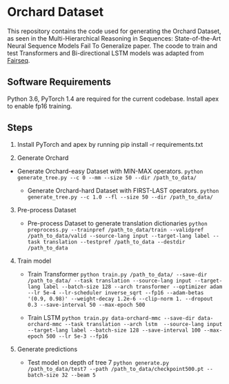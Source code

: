 # Orchard Dataset

This repository contains the code used for generating the Orchard Dataset, as seen in the
Multi-Hierarchical Reasoning in Sequences: State-of-the-Art Neural Sequence Models Fail To Generalize paper. The coode to train and test Transformers and Bi-directional LSTM models was adapted from  
[Fairseq](https://github.com/pytorch/fairseq).



## Software Requirements
Python 3.6, PyTorch 1.4 are required for the current codebase. Install apex to enable fp16 training.

## Steps

1. Install PyTorch and apex by running pip install -r requirements.txt 

2.  Generate Orchard

+  Generate Orchard-easy Dataset with MIN-MAX operators.
```python generate_tree.py --c 0 --mm --size 50 --dir /path_to_data/```
      
      +  Generate Orchard-hard Dataset with FIRST-LAST operators.
      ```python generate_tree.py --c 1.0 --fl --size 50 --dir /path_to_data/```

3.  Pre-process Dataset

  	+ Pre-process Dataset to generate translation dictionaries
      ```python preprocess.py --trainpref /path_to_data/train --validpref /path_to_data/valid --source-lang input --target-lang label --task translation --testpref /path_to_data --destdir /path_to_data```

4.  Train model

      + Train Transformer
      ```python train.py /path_to_data/ --save-dir /path_to_data/ --task translation --source-lang input --target-lang label --batch-size 128 --arch transformer --optimizer adam --lr 5e-4 --lr-scheduler inverse_sqrt --fp16 --adam-betas '(0.9, 0.98)' --weight-decay 1.2e-6 --clip-norm 1. --dropout 0.3 --save-interval 50 --max-epoch 500```
      
      + Train LSTM
      ```python train.py data-orchard-mmc --save-dir data-orchard-mmc --task translation --arch lstm  --source-lang input --target-lang label --batch-size 128 --save-interval 100 --max-epoch 500 --lr 5e-3 --fp16```
      
5.  Generate predictions

      + Test model on depth of tree 7
      ```python generate.py /path_to_data/test7 --path /path_to_data/checkpoint500.pt --batch-size 32 --beam 5```
      
    

